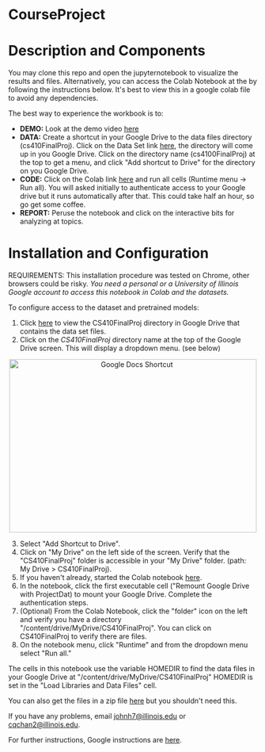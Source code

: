# CourseProject
# Description and Components

You may clone this repo and open the jupyternotebook to visualize the results and files. Alternatively, you can access the Colab Notebook at the by following the instructions below. It's best to view this in a google colab file to avoid any dependencies.


The best way to experience the workbook is to:
- **DEMO:** Look at the demo video [here](https://vimeo.com/655137892)
- **DATA:** Create a shortcut in your Google Drive to the data files directory (cs410FinalProj).  Click on the Data Set link [here](https://drive.google.com/drive/folders/170dh1q2UmLE2KXIwYBc1pjJzxSbkxWIj?usp=sharing), the directory will come up in you Google Drive.  Click on the directory name (cs4100FinalProj) at the top to get a menu, and click "Add shortcut to Drive" for the directory on you Google Drive. 
- **CODE:** Click on the Colab link [here](https://colab.research.google.com/drive/1ouXUU498m8zvbOt716A3MTWs85HmJhhB?usp=sharing) and run all cells (Runtime menu -> Run all). You will asked initially to authenticate access to your Google drive but it runs automatically after that. This could take half an hour, so go get some coffee.
- **REPORT:** Peruse the notebook and click on the interactive bits for analyzing at topics.

# Installation and Configuration
REQUIREMENTS: This installation procedure was tested on Chrome, other browsers could be risky. *You need a personal or a University of Illinois Google account to access this notebook in Colab and the datasets.*

To configure access to the dataset and pretrained models$:$
1. Click [here](https://drive.google.com/drive/folders/170dh1q2UmLE2KXIwYBc1pjJzxSbkxWIj?usp=sharing) to view the CS410FinalProj directory in Google Drive that contains the data set files.  
2.  Click on the *CS410FinalProj* directory name at the top of the Google Drive screen.  This will display a dropdown menu. (see below)

<p align="center"><img src="https://drive.google.com/uc?export=view&id=157uIzcEWcEqBrHoD-J99OMo5CQ9HqX4K", alt="Google Docs Shortcut"
    title="Create Shortcut" width="500" height="350" /></p>

3. Select "Add Shortcut to Drive".  
4. Click on "My Drive" on the left side of the screen.  Verify that the "CS410FinalProj" folder is accessible in your "My Drive" folder.  (path: My Drive > CS410FinalProj).
5. If you haven't already, started the Colab notebook [here](https://colab.research.google.com/drive/1ouXUU498m8zvbOt716A3MTWs85HmJhhB?usp=sharing).  
6. In the notebook, click the first executable cell ("Remount Google Drive with ProjectDat) to mount your Google Drive. Complete the authentication steps.
7. (Optional) From the Colab Notebook, click the "folder" icon on the left and verify you have a directory  "/content/drive/MyDrive/CS410FinalProj".  You can click on CS410FinalProj to verify there are files.
8. On the notebook menu, click "Runtime" and from the dropdown menu select "Run all."

The cells in this notebook use the variable HOMEDIR to find the data files in your Google Drive at "/content/drive/MyDrive/CS410FinalProj" HOMEDIR is set in the "Load Libraries and Data Files" cell.  

You can also get the files in a zip file [here](https://drive.google.com/drive/folders/1YLPrs38gyvsw0gobxf7kZMjEMvVhHZ2F?usp=sharing) but you shouldn't need this.

If you have any problems, email johnh7@illinois.edu or cqchan2@illinois.edu.

For further instructions, Google instructions are [here](https://support.google.com/drive/answer/2375057?hl=en&co=GENIE.Platform%3DDesktop).
